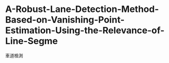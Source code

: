 # A-Robust-Lane-Detection-Method-Based-on-Vanishing-Point-Estimation-Using-the-Relevance-of-Line-Segme
車道檢測
